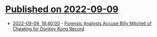 # [Published on 2022-09-09](index.md)

* [2022-09-09, 18:40:00](https://games.slashdot.org/story/22/09/09/184248/forensic-analysts-accuse-billy-mitchell-of-cheating-for-donkey-kong-record?utm_source=rss1.0mainlinkanon&utm_medium=feed) - [Forensic Analysts Accuse Billy Mitchell of Cheating for Donkey Kong Record](https://games.slashdot.org/story/22/09/09/184248/forensic-analysts-accuse-billy-mitchell-of-cheating-for-donkey-kong-record?utm_source=rss1.0mainlinkanon&utm_medium=feed)
